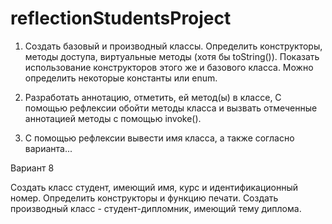 # reflectionStudentsProject

1. Создать базовый и производный классы. Определить конструкторы, методы доступа, виртуальные методы (хотя бы toString()). Показать использование конструкторов этого же и базового класса. Можно определить некоторые константы или enum.

2. Разработать аннотацию, отметить, ей метод(ы) в классе, С помощью рефлексии обойти методы класса и вызвать отмеченные аннотацией методы с помощью invoke().

3. С помощью рефлексии вывести имя класса, а также согласно варианта...

Вариант 8 

Создать класс студент, имеющий имя, курс и идентификационный номер.
Определить конструкторы и функцию печати. Создать производный класс - студент-дипломник, имеющий тему диплома.

